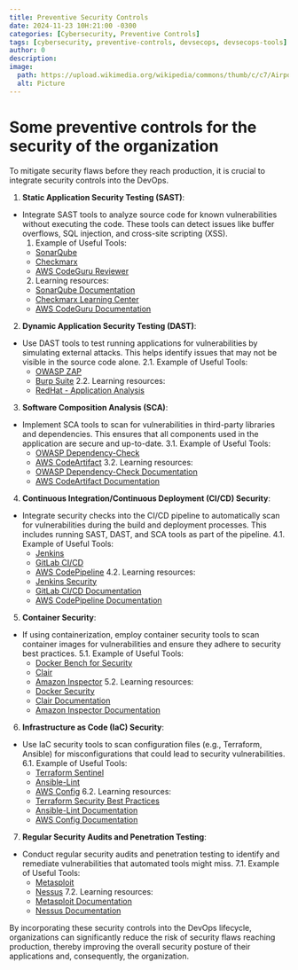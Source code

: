 ```yaml
---
title: Preventive Security Controls
date: 2024-11-23 10H:21:00 -0300
categories: [Cybersecurity, Preventive Controls]
tags: [cybersecurity, preventive-controls, devsecops, devsecops-tools]
author: 0
description:
image:
  path: https://upload.wikimedia.org/wikipedia/commons/thumb/c/c7/Airports_Network_Map.png/640px-Airports_Network_Map.png
  alt: Picture
---
```


# Some preventive controls for the security of the organization

To mitigate security flaws before they reach production, it is crucial to integrate security controls into the DevOps.

1. **Static Application Security Testing (SAST)**:
  - Integrate SAST tools to analyze source code for known vulnerabilities without executing the code. These tools can detect issues like buffer overflows, SQL injection, and cross-site scripting (XSS).
    1. Example of Useful Tools:
      - [SonarQube](https://www.sonarqube.org/)
      - [Checkmarx](https://www.checkmarx.com/)
      - [AWS CodeGuru Reviewer](https://aws.amazon.com/codeguru/)
    2. Learning resources:
      - [SonarQube Documentation](https://docs.sonarqube.org/latest/)
      - [Checkmarx Learning Center](https://checkmarx.com/resources/)
      - [AWS CodeGuru Documentation](https://docs.aws.amazon.com/codeguru/latest/reviewer-ug/what-is-codeguru-reviewer.html)

2. **Dynamic Application Security Testing (DAST)**:
  - Use DAST tools to test running applications for vulnerabilities by simulating external attacks. This helps identify issues that may not be visible in the source code alone.
  2.1. Example of Useful Tools:
    - [OWASP ZAP](https://www.zaproxy.org/)
    - [Burp Suite](https://portswigger.net/burp)
  2.2. Learning resources:
    - [RedHat - Application Analysis](https://www.redhat.com/en/blog/application-analysis-devsecops-life-cycle)

3. **Software Composition Analysis (SCA)**:
  - Implement SCA tools to scan for vulnerabilities in third-party libraries and dependencies. This ensures that all components used in the application are secure and up-to-date.
  3.1. Example of Useful Tools:
    - [OWASP Dependency-Check](https://owasp.org/www-project-dependency-check/)
    - [AWS CodeArtifact](https://aws.amazon.com/codeartifact/)
  3.2. Learning resources:
    - [OWASP Dependency-Check Documentation](https://jeremylong.github.io/DependencyCheck/)
    - [AWS CodeArtifact Documentation](https://docs.aws.amazon.com/codeartifact/)

4. **Continuous Integration/Continuous Deployment (CI/CD) Security**:
  - Integrate security checks into the CI/CD pipeline to automatically scan for vulnerabilities during the build and deployment processes. This includes running SAST, DAST, and SCA tools as part of the pipeline.
  4.1. Example of Useful Tools:
    - [Jenkins](https://www.jenkins.io/)
    - [GitLab CI/CD](https://docs.gitlab.com/ee/ci/)
    - [AWS CodePipeline](https://aws.amazon.com/codepipeline/)
  4.2. Learning resources:
    - [Jenkins Security](https://www.jenkins.io/doc/book/security/)
    - [GitLab CI/CD Documentation](https://docs.gitlab.com/ee/ci/)
    - [AWS CodePipeline Documentation](https://docs.aws.amazon.com/codepipeline/latest/userguide/welcome.html)

5. **Container Security**:
  - If using containerization, employ container security tools to scan container images for vulnerabilities and ensure they adhere to security best practices.
  5.1. Example of Useful Tools:
    - [Docker Bench for Security](https://github.com/docker/docker-bench-security)
    - [Clair](https://github.com/quay/clair)
    - [Amazon Inspector](https://aws.amazon.com/inspector/)
  5.2. Learning resources:
    - [Docker Security](https://docs.docker.com/engine/security/security/)
    - [Clair Documentation](https://quay.github.io/clair/)
    - [Amazon Inspector Documentation](https://docs.aws.amazon.com/inspector/latest/userguide/inspector_introduction.html)

6. **Infrastructure as Code (IaC) Security**:
  - Use IaC security tools to scan configuration files (e.g., Terraform, Ansible) for misconfigurations that could lead to security vulnerabilities.
  6.1. Example of Useful Tools:
    - [Terraform Sentinel](https://www.terraform.io/docs/cloud/sentinel/index.html)
    - [Ansible-Lint](https://github.com/ansible/ansible-lint)
    - [AWS Config](https://aws.amazon.com/config/)
  6.2. Learning resources:
    - [Terraform Security Best Practices](https://learn.hashicorp.com/collections/terraform/security)
    - [Ansible-Lint Documentation](https://ansible-lint.readthedocs.io/)
    - [AWS Config Documentation](https://docs.aws.amazon.com/config/latest/developerguide/WhatIsConfig.html)

7. **Regular Security Audits and Penetration Testing**:
  - Conduct regular security audits and penetration testing to identify and remediate vulnerabilities that automated tools might miss.
  7.1. Example of Useful Tools:
    - [Metasploit](https://www.metasploit.com/)
    - [Nessus](https://www.tenable.com/products/nessus)
  7.2. Learning resources:
    - [Metasploit Documentation](https://docs.rapid7.com/metasploit/)
    - [Nessus Documentation](https://docs.tenable.com/nessus/)

By incorporating these security controls into the DevOps lifecycle, organizations can significantly reduce the risk of security flaws reaching production, thereby improving the overall security posture of their applications and, consequently, the organization.